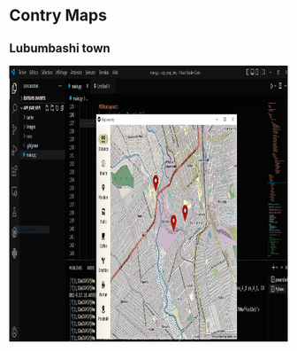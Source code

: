 # Contry Maps

## Lubumbashi town

<img src="/images/ContryMap.PNG" width="900" height="500">

<!-- ![My Image](../images/ContryMap.PNG) -->


